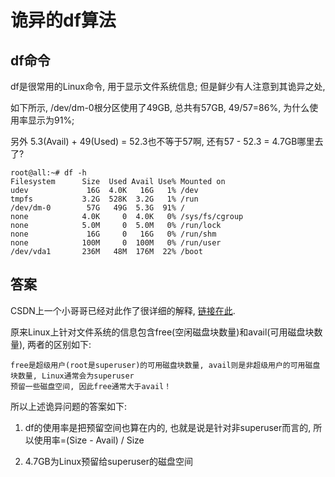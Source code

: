 # 诡异的df算法

## df命令

df是很常用的Linux命令, 用于显示文件系统信息; 但是鲜少有人注意到其诡异之处,

如下所示, /dev/dm-0根分区使用了49GB, 总共有57GB, 49/57=86%, 为什么使用率显示为91%;

另外 5.3(Avail) + 49(Used) = 52.3也不等于57啊, 还有57 - 52.3 = 4.7GB哪里去了?

```
root@all:~# df -h
Filesystem      Size  Used Avail Use% Mounted on
udev             16G  4.0K   16G   1% /dev
tmpfs           3.2G  528K  3.2G   1% /run
/dev/dm-0        57G   49G  5.3G  91% /
none            4.0K     0  4.0K   0% /sys/fs/cgroup
none            5.0M     0  5.0M   0% /run/lock
none             16G     0   16G   0% /run/shm
none            100M     0  100M   0% /run/user
/dev/vda1       236M   48M  176M  22% /boot
```

## 答案

CSDN上一个小哥哥已经对此作了很详细的解释, [链接在此](https://blog.csdn.net/yui/article/details/6046708).

原来Linux上针对文件系统的信息包含free(空闲磁盘块数量)和avail(可用磁盘块数量), 两者的区别如下:

    free是超级用户(root是superuser)的可用磁盘块数量, avail则是非超级用户的可用磁盘块数量, Linux通常会为superuser
    预留一些磁盘空间, 因此free通常大于avail！

所以上述诡异问题的答案如下:

1. df的使用率是把预留空间也算在内的, 也就是说是针对非superuser而言的, 所以使用率=(Size - Avail) / Size

2. 4.7GB为Linux预留给superuser的磁盘空间